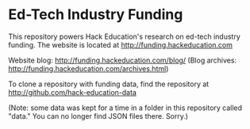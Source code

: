 Ed-Tech Industry Funding
========

This repository powers Hack Education's research on ed-tech industry funding. The website is located at http://funding.hackeducation.com

Website blog: http://funding.hackeducation.com/blog/ (Blog archives: http://funding.hackeducation.com/archives.html)

To clone a repository with funding data, find the repository at http://github.com/hack-education-data

(Note: some data was kept for a time in a folder in this repository called "data." You can no longer find JSON files there. Sorry.)



